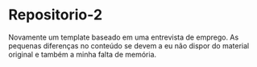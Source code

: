 # Repositorio-2
Novamente um template baseado em uma entrevista de emprego. As pequenas diferenças no conteúdo se devem a eu não dispor do material original e também a minha falta de memória.

